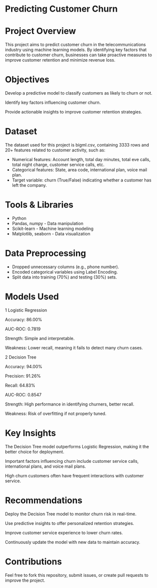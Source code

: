 # Predicting Customer Churn

# Project Overview
This project aims to predict customer churn in the telecommunications industry using machine learning models. By identifying key factors that contribute to customer churn, businesses can take proactive measures to improve customer retention and minimize revenue loss.
# Objectives
Develop a predictive model to classify customers as likely to churn or not.

Identify key factors influencing customer churn.

Provide actionable insights to improve customer retention strategies.

# Dataset
The dataset used for this project is bigml.csv, containing 3333 rows and 20+ features related to customer activity, such as:
* Numerical features: Account length, total day minutes, total eve calls, total night charge, customer service calls, etc.
* Categorical features: State, area code, international plan, voice mail plan.
* Target variable: churn (True/False) indicating whether a customer has left the company.
# Tools & Libraries
* Python 
* Pandas, numpy - Data manipulation
* Scikit-learn - Machine learning modeling
* Matplotlib, seaborn - Data visualization
 # Data Preprocessing
* Dropped unnecessary columns (e.g., phone number).
* Encoded categorical variables using Label Encoding.
* Split data into training (70%) and testing (30%) sets.
 # Models Used
1 Logistic Regression

 Accuracy: 86.00%
 
 AUC-ROC: 0.7819
 
 Strength: Simple and interpretable.
 
 Weakness: Lower recall, meaning it fails to detect many churn cases.
 
2 Decision Tree

Accuracy: 94.00%

Precision: 91.26%

Recall: 64.83%

AUC-ROC: 0.8547

Strength: High performance in identifying churners, better recall.

Weakness: Risk of overfitting if not properly tuned.

# Key Insights
The Decision Tree model outperforms Logistic Regression, making it the better choice for deployment.

Important factors influencing churn include customer service calls, international plans, and voice mail plans.

High churn customers often have frequent interactions with customer service.
 # Recommendations
Deploy the Decision Tree model to monitor churn risk in real-time.

Use predictive insights to offer personalized retention strategies.

Improve customer service experience to lower churn rates.

Continuously update the model with new data to maintain accuracy.

# Contributions
Feel free to fork this repository, submit issues, or create pull requests to improve the project.


